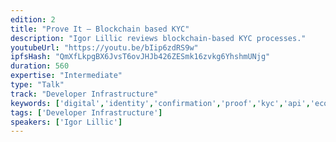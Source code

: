 ```yaml
---
edition: 2
title: "Prove It – Blockchain based KYC"
description: "Igor Lillic reviews blockchain-based KYC processes."
youtubeUrl: "https://youtu.be/bIip6zdRS9w"
ipfsHash: "QmXfLkpgBX6JvsT6ovJHJb426ZESmk16zvkg6YhshmUNjg"
duration: 560
expertise: "Intermediate"
type: "Talk"
track: "Developer Infrastructure"
keywords: ['digital','identity','confirmation','proof','kyc','api','ecosystem','community']
tags: ['Developer Infrastructure']
speakers: ['Igor Lillic']
---
```

